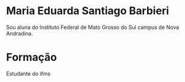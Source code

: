# Maria Eduarda Santiago Barbieri

Sou aluna do Instituto Federal de Mato Grosso do Sul campus de Nova Andradina.

# Formação

Estudante do ifms
